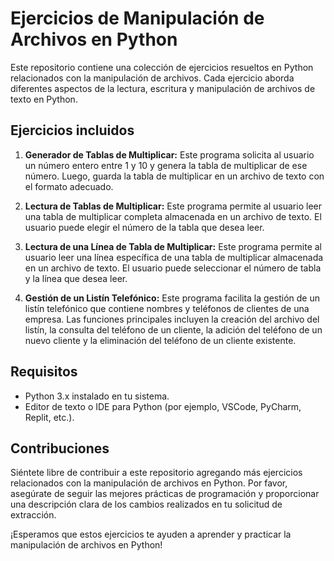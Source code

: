 # Ejercicios de Manipulación de Archivos en Python

Este repositorio contiene una colección de ejercicios resueltos en Python relacionados con la manipulación de archivos. Cada ejercicio aborda diferentes aspectos de la lectura, escritura y manipulación de archivos de texto en Python.

## Ejercicios incluidos

1. **Generador de Tablas de Multiplicar:** Este programa solicita al usuario un número entero entre 1 y 10 y genera la tabla de multiplicar de ese número. Luego, guarda la tabla de multiplicar en un archivo de texto con el formato adecuado.

2. **Lectura de Tablas de Multiplicar:** Este programa permite al usuario leer una tabla de multiplicar completa almacenada en un archivo de texto. El usuario puede elegir el número de la tabla que desea leer.

3. **Lectura de una Línea de Tabla de Multiplicar:** Este programa permite al usuario leer una línea específica de una tabla de multiplicar almacenada en un archivo de texto. El usuario puede seleccionar el número de tabla y la línea que desea leer.

4. **Gestión de un Listín Telefónico:** Este programa facilita la gestión de un listín telefónico que contiene nombres y teléfonos de clientes de una empresa. Las funciones principales incluyen la creación del archivo del listín, la consulta del teléfono de un cliente, la adición del teléfono de un nuevo cliente y la eliminación del teléfono de un cliente existente.

## Requisitos

- Python 3.x instalado en tu sistema.
- Editor de texto o IDE para Python (por ejemplo, VSCode, PyCharm, Replit, etc.).

## Contribuciones

Siéntete libre de contribuir a este repositorio agregando más ejercicios relacionados con la manipulación de archivos en Python. Por favor, asegúrate de seguir las mejores prácticas de programación y proporcionar una descripción clara de los cambios realizados en tu solicitud de extracción.

¡Esperamos que estos ejercicios te ayuden a aprender y practicar la manipulación de archivos en Python!
